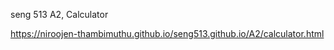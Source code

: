 seng 513 A2, Calculator

https://niroojen-thambimuthu.github.io/seng513.github.io/A2/calculator.html
